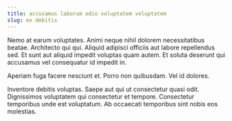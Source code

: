 ```yaml
---
title: accusamus laborum odio voluptatem voluptatem
slug: ex debitis
---
```


Nemo at earum voluptates. Animi neque nihil dolorem necessitatibus beatae. Architecto qui qui. Aliquid adipisci officiis aut labore repellendus sed. Et sunt aut aliquid impedit voluptas quam autem. Et soluta deserunt qui accusamus vel consequatur id impedit in.

Aperiam fuga facere nesciunt et. Porro non quibusdam. Vel id dolores.

Inventore debitis voluptas. Saepe aut qui ut consectetur quasi odit. Dignissimos voluptatem qui consectetur et tempore. Consectetur temporibus unde est voluptatum. Ab occaecati temporibus sint nobis eos molestias.
